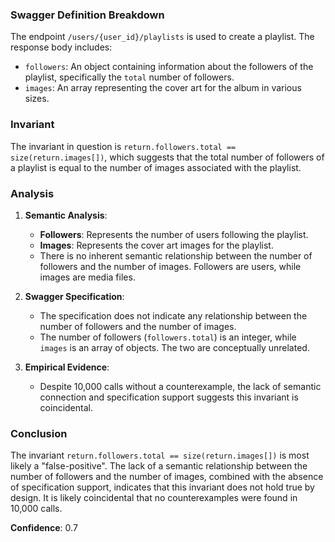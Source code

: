 ### Swagger Definition Breakdown

The endpoint `/users/{user_id}/playlists` is used to create a playlist. The response body includes:
- `followers`: An object containing information about the followers of the playlist, specifically the `total` number of followers.
- `images`: An array representing the cover art for the album in various sizes.

### Invariant

The invariant in question is `return.followers.total == size(return.images[])`, which suggests that the total number of followers of a playlist is equal to the number of images associated with the playlist.

### Analysis

1. **Semantic Analysis**:
   - **Followers**: Represents the number of users following the playlist.
   - **Images**: Represents the cover art images for the playlist.
   - There is no inherent semantic relationship between the number of followers and the number of images. Followers are users, while images are media files.

2. **Swagger Specification**:
   - The specification does not indicate any relationship between the number of followers and the number of images.
   - The number of followers (`followers.total`) is an integer, while `images` is an array of objects. The two are conceptually unrelated.

3. **Empirical Evidence**:
   - Despite 10,000 calls without a counterexample, the lack of semantic connection and specification support suggests this invariant is coincidental.

### Conclusion

The invariant `return.followers.total == size(return.images[])` is most likely a "false-positive". The lack of a semantic relationship between the number of followers and the number of images, combined with the absence of specification support, indicates that this invariant does not hold true by design. It is likely coincidental that no counterexamples were found in 10,000 calls.

**Confidence**: 0.7
